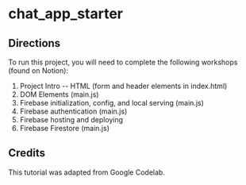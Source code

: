 # chat_app_starter

## Directions

To run this project, you will need to complete the following workshops (found on Notion):

1. Project Intro -- HTML (form and header elements in index.html)
2. DOM Elements (main.js)
3. Firebase initialization, config, and local serving (main.js)
4. Firebase authentication (main.js)
5. Firebase hosting and deploying
6. Firebase Firestore (main.js)

## Credits

This tutorial was adapted from Google Codelab.
